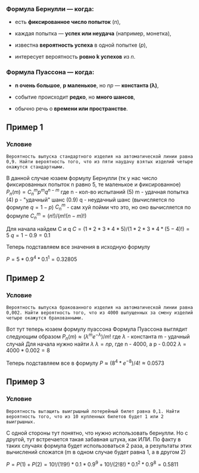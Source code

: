 ### **Формула Бернулли** — когда:

- есть **фиксированное число попыток** (_n_),
    
- каждая попытка — **успех или неудача** (например, монетка),
    
- известна **вероятность успеха** в одной попытке (_p_),
    
- интересует вероятность **ровно k успехов** из _n_.

### **Формула Пуассона** — когда:

- **n очень большое**, **p маленькое**, но _np_ — **константа (λ)**,
    
- событие происходит **редко**, но **много шансов**,
    
- обычно речь о **времени или пространстве**.


## Пример 1
### Условие

	Вероятность выпуска стандартного изделия на автоматической линии равна 0,9. Найти вероятность того, что из пяти наудачу взятых изделий четыре окажутся стандартными.
В данной случае юзаем формулу Бернулли (тк у нас число фиксированных попыток n равно 5, те маленькое и фиксированное)
$P_n(m)=C_n^mp^mq^{n-m}$ где
n - кол-во испытаний (5)
m - удачная попытка (4)
p - "удачный" шанс (0.9)
q - неудачный шанс (вычисляется по формуле $q=1-p$)
$C_n^m$ - сам хуй пойми что это, но оно вычисляется по формуле $C_n^m=(n!)/(m!(n-m)!)$

Для начала найдем C и q
$C=(1*2*3*4*5)/(1*2*3*4*(5-4)!)=5$
$q=1-0.9=0.1$

Теперь подставляем все значения в исходную формулу

$P=5*0.9^4*0.1^1=0.32805$

## Пример 2
### Условие

	Вероятность выпуска бракованного изделия на автоматической линии равна 0,002. Найти вероятность того, что из 4000 выпущенных за смену изделий четыре окажутся бракованными.

Вот тут теперь юзаем формулу пуассона
Формула Пуассона выглядит следующим образом
$P_n(m)≈(\lambda^me^{-\lambda})/m!$ где
$\lambda$ - константа
m - удачный случай
Для начала нужно найти $\lambda$
$\lambda=np$, где n - 4000, а p - 0.002
$\lambda = 4000*0.002=8$

Теперь подставляем все в формулу
$P≈(8^4*e^{-8})/4!≈0.0573$

## Пример 3
### Условие

	Вероятность вытащить выигрышный лотерейный билет равна 0,1. Найти вероятность того, что из 10 купленных билетов будет 1 или 2 выигрышных.

С одной стороны тут понятно, что нужно использовать бернулли. Но с другой, тут встречается такая забавная штука, как ИЛИ. По факту в таких случаях формула будет использоваться 2 раза, а результаты этих вычислений сложатся (m в одном случае будет равна 1, а в другом 2)

$P=P(1)+P(2)=10!/(1!9!)*0.1*0.9^9+10!/(2!8!)*0.1^2*0.9^8=0.5811$ 